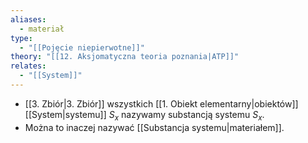 ```yaml
---
aliases:
  - materiał
type:
  - "[[Pojęcie niepierwotne]]"
theory: "[[12. Aksjomatyczna teoria poznania|ATP]]"
relates:
  - "[[System]]"
---
```

- [[3. Zbiór|3. Zbiór]] wszystkich [[1. Obiekt elementarny|obiektów]] [[System|systemu]] $S_{x}$ nazywamy substancją systemu $S_{x}$.
- Można to inaczej nazywać [[Substancja systemu|materiałem]].